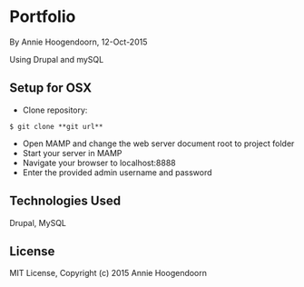 Portfolio
==========

By Annie Hoogendoorn, 12-Oct-2015

Using Drupal and mySQL

Setup for OSX
----------
* Clone repository:
```console
$ git clone **git url**
```
* Open MAMP and change the web server document root to project folder
* Start your server in MAMP
* Navigate your browser to localhost:8888
* Enter the provided admin username and password


Technologies Used
----------
Drupal, MySQL

License
----------
MIT License, Copyright (c) 2015 Annie Hoogendoorn
